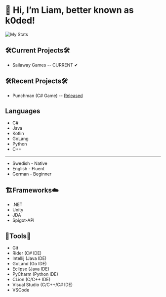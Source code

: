 # 👋 Hi, I’m Liam, better known as k0ded!
![My Stats](https://github-readme-stats.vercel.app/api?username=k0ded&show_icons=true&theme=calm)

## 🛠Current Projects🛠
* Sailaway Games -- CURRENT ✔

## 🛠Recent Projects🛠
* Punchman (C# Game) -- [Released](https://github.com/olchyk98/punchman/releases/tag/1.0)

## Languages
* C#
* Java
* Kotlin
* GoLang
* Python
* C++

---

* Swedish - Native
* English - Fluent
* German - Beginner

## 🏗Frameworks☁
* .NET
* Unity
* JDA
* Spigot-API

## 🧰Tools🧰
* Git
* Rider (C# IDE)
* Intellij (Java IDE)
* GoLand (Go IDE)
* Eclipse (Java IDE)
* PyCharm (Python IDE)
* CLion (C/C++ IDE)
* Visual Studio (C/C++/C# IDE)
* VSCode
